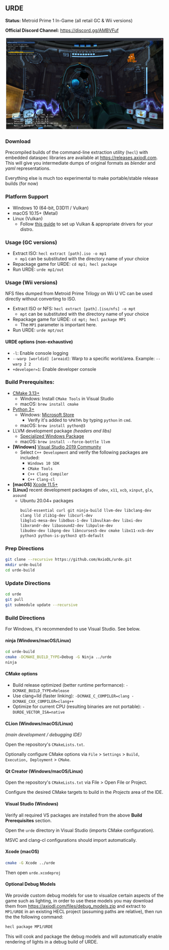 ## URDE
**Status:** Metroid Prime 1 In-Game (all retail GC & Wii versions)

**Official Discord Channel:** https://discord.gg/AMBVFuf

![URDE screenshot](assets/urde-screen1.png)

### Download
Precompiled builds of the command-line extraction utility (`hecl`) with embedded dataspec libraries are available at https://releases.axiodl.com. This will give you intermediate dumps of original formats as *blender* and *yaml* representations.

Everything else is much too experimental to make portable/stable release builds (for now)

### Platform Support
* Windows 10 (64-bit, D3D11 / Vulkan)
* macOS 10.15+ (Metal)
* Linux (Vulkan)
    * Follow [this guide](https://github.com/lutris/docs/blob/master/InstallingDrivers.md) to set up Vulkan & appropriate drivers for your distro.
    
### Usage (GC versions)

* Extract ISO: `hecl extract [path].iso -o mp1`
  * `mp1` can be substituted with the directory name of your choice
* Repackage game for URDE: `cd mp1; hecl package`
* Run URDE: `urde mp1/out`

### Usage (Wii versions)

NFS files dumped from Metroid Prime Trilogy on Wii U VC can be used directly without converting to ISO.

* Extract ISO or NFS: `hecl extract [path].[iso/nfs] -o mpt`
  * `mpt` can be substituted with the directory name of your choice
* Repackage game for URDE: `cd mpt; hecl package MP1`
  * The `MP1` parameter is important here.
* Run URDE: `urde mpt/out`

#### URDE options (non-exhaustive)

* `-l`: Enable console logging
* `--warp [worldid] [areaid]`: Warp to a specific world/area. Example: `--warp 2 2`
* `+developer=1`: Enable developer console

### Build Prerequisites:
* [CMake 3.13+](https://cmake.org)
    * Windows: Install `CMake Tools` in Visual Studio
    * macOS: `brew install cmake`
* [Python 3+](https://python.org)
    * Windows: [Microsoft Store](https://go.microsoft.com/fwlink?linkID=2082640)
        * Verify it's added to `%PATH%` by typing `python` in `cmd`.
    * macOS: `brew install python@3`
* LLVM development package *(headers and libs)*
    * [Specialized Windows Package](https://axiodl.com/files/LLVM-10.0.1-win64.exe)
    * macOS: `brew install --force-bottle llvm`
* **[Windows]** [Visual Studio 2019 Community](https://www.visualstudio.com/en-us/products/visual-studio-community-vs.aspx)
    * Select `C++ Development` and verify the following packages are included:
        * `Windows 10 SDK`
        * `CMake Tools`
        * `C++ Clang Compiler`
        * `C++ Clang-cl`
* **[macOS]** [Xcode 11.5+](https://developer.apple.com/xcode/download/)
* **[Linux]** recent development packages of `udev`, `x11`, `xcb`, `xinput`, `glx`, `asound`
    * Ubuntu 20.04+ packages
      ```
      build-essential curl git ninja-build llvm-dev libclang-dev clang lld zlib1g-dev libcurl-dev
      libglu1-mesa-dev libdbus-1-dev libvulkan-dev libxi-dev libxrandr-dev libasound2-dev libpulse-dev
      libudev-dev libpng-dev libncurses5-dev cmake libx11-xcb-dev python3 python-is-python3 qt5-default
      ```

### Prep Directions

```sh
git clone --recursive https://github.com/AxioDL/urde.git
mkdir urde-build
cd urde-build
```

### Update Directions

```sh
cd urde
git pull
git submodule update --recursive
```

### Build Directions

For Windows, it's recommended to use Visual Studio. See below.

#### ninja (Windows/macOS/Linux)

```sh
cd urde-build
cmake -DCMAKE_BUILD_TYPE=Debug -G Ninja ../urde
ninja
```

#### CMake options
- Build release optimized (better runtime performance): `-DCMAKE_BUILD_TYPE=Release`
- Use clang+lld (faster linking): `-DCMAKE_C_COMPILER=clang -DCMAKE_CXX_COMPILER=clang++`
- Optimize for current CPU (resulting binaries are not portable): `-DURDE_VECTOR_ISA=native`

#### CLion (Windows/macOS/Linux)
*(main development / debugging IDE)*

Open the repository's `CMakeLists.txt`.

Optionally configure CMake options via `File` > `Settings` > `Build, Execution, Deployment` > `CMake`.

#### Qt Creator (Windows/macOS/Linux)

Open the repository's `CMakeLists.txt` via File > Open File or Project.

Configure the desired CMake targets to build in the *Projects* area of the IDE.

#### Visual Studio (Windows)

Verify all required VS packages are installed from the above **Build Prerequisites** section.

Open the `urde` directory in Visual Studio (imports CMake configuration).

MSVC and clang-cl configurations should import automatically.

#### Xcode (macOS)

```sh
cmake -G Xcode ../urde
```

Then open `urde.xcodeproj`

#### Optional Debug Models
We provide custom debug models for use to visualize certain aspects of the game such as lighting, in order to use 
these models you may download them from https://axiodl.com/files/debug_models.zip and extract to `MP1/URDE` in an 
existing HECL project (assuming paths are relative), then run the the following command:

```sh
hecl package MP1/URDE
```
This will cook and package the debug models and will automatically enable rendering of lights in a debug build of URDE.
